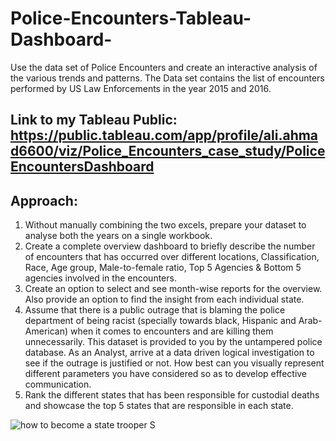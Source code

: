 # Police-Encounters-Tableau-Dashboard-
Use the data set of Police Encounters and create an interactive analysis of the various trends and patterns. The Data set contains the list of encounters performed by US Law Enforcements in the year 2015 and 2016. 

## Link to my Tableau Public: https://public.tableau.com/app/profile/ali.ahmad6600/viz/Police_Encounters_case_study/PoliceEncountersDashboard

## Approach:
1.	Without manually combining the two excels, prepare your dataset to analyse both the years on a single workbook.
2.	Create a complete overview dashboard to briefly describe the number of encounters that has occurred over different locations, Classification, Race, Age group, Male-to-female ratio, Top 5 Agencies & Bottom 5 agencies involved in the encounters.
3.	Create an option to select and see month-wise reports for the overview. Also provide an option to find the insight from each individual state.
4.	Assume that there is a public outrage that is blaming the police department of being racist (specially towards black, Hispanic and Arab-American) when it comes to encounters and are killing them unnecessarily. This dataset is provided to you by the untampered police database. As an Analyst, arrive at a data driven logical investigation to see if the outrage is justified or not. How best can you visually represent different parameters you have considered so as to develop effective communication.
5.	Rank the different states that has been responsible for custodial deaths and showcase the top 5 states that are responsible in each state.

![how to become a state trooper S](https://user-images.githubusercontent.com/88396377/145675211-1a7ec341-9772-4f65-aef9-761b262b6c62.jpg)
